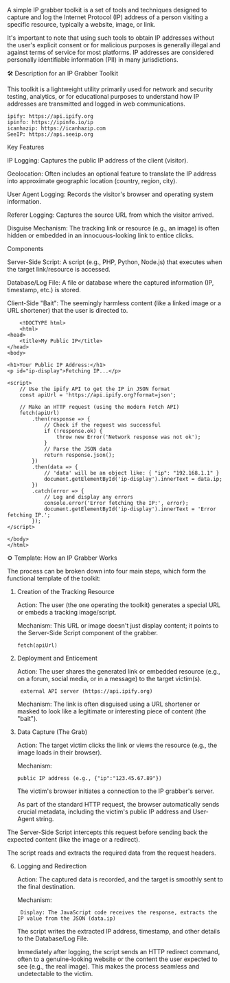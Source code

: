 A simple IP grabber toolkit is a set of tools and techniques designed to capture and log the Internet Protocol (IP) address of a person visiting a specific resource, typically a website, image, or link.

It's important to note that using such tools to obtain IP addresses without the user's explicit consent or for malicious purposes is generally illegal and against terms of service for most platforms. IP addresses are considered personally identifiable information (PII) in many jurisdictions.

🛠️ Description for an IP Grabber Toolkit

This toolkit is a lightweight utility primarily used for network and security testing, analytics, or for educational purposes to understand how IP addresses are transmitted and logged in web communications.

    ipify: https://api.ipify.org
    ipinfo: https://ipinfo.io/ip
    icanhazip: https://icanhazip.com
    SeeIP: https://api.seeip.org

Key Features

 IP Logging: Captures the public IP address of the client (visitor).

Geolocation: Often includes an optional feature to translate the IP address into approximate geographic location (country, region, city).

User Agent Logging: Records the visitor's browser and operating system information.

Referer Logging: Captures the source URL from which the visitor arrived.

Disguise Mechanism: The tracking link or resource (e.g., an image) is often hidden or embedded in an innocuous-looking link to entice clicks.

Components

Server-Side Script: A script (e.g., PHP, Python, Node.js) that executes when the target link/resource is accessed.

Database/Log File: A file or database where the captured information (IP, timestamp, etc.) is stored.

Client-Side "Bait": The seemingly harmless content (like a linked image or a URL shortener) that the user is directed to.

        <!DOCTYPE html>
        <html>
    <head>
        <title>My Public IP</title>
    </head>
    <body>

    <h1>Your Public IP Address:</h1>
    <p id="ip-display">Fetching IP...</p>

    <script>
        // Use the ipify API to get the IP in JSON format
        const apiUrl = 'https://api.ipify.org?format=json';

        // Make an HTTP request (using the modern Fetch API)
        fetch(apiUrl)
            .then(response => {
                // Check if the request was successful
                if (!response.ok) {
                    throw new Error('Network response was not ok');
                }
                // Parse the JSON data
                return response.json();
            })
            .then(data => {
                // 'data' will be an object like: { "ip": "192.168.1.1" }
                document.getElementById('ip-display').innerText = data.ip;
            })
            .catch(error => {
                // Log and display any errors
                console.error('Error fetching the IP:', error);
                document.getElementById('ip-display').innerText = 'Error fetching IP.';
            });
    </script>

    </body>
    </html>

⚙️ Template: How an IP Grabber Works

The process can be broken down into four main steps, which form the functional template of the toolkit:

1. Creation of the Tracking Resource

    Action: The user (the one operating the toolkit) generates a special URL or embeds a tracking image/script.

    Mechanism: This URL or image doesn't just display content; it points to the Server-Side Script component of the grabber.

       fetch(apiUrl)

3. Deployment and Enticement

    Action: The user shares the generated link or embedded resource (e.g., on a forum, social media, or in a message) to the target victim(s).

        external API server (https://api.ipify.org)

    Mechanism: The link is often disguised using a URL shortener or masked to look like a legitimate or interesting piece of content (the "bait").

5. Data Capture (The Grab)

    Action: The target victim clicks the link or views the resource (e.g., the image loads in their browser).

    Mechanism:

       public IP address (e.g., {"ip":"123.45.67.89"})

   The victim's browser initiates a connection to the IP grabber's server.

   As part of the standard HTTP request, the browser automatically sends crucial metadata, including the victim's public IP address and User-Agent string.

The Server-Side Script intercepts this request before sending back the expected content (like the image or a redirect).

The script reads and extracts the required data from the request headers.

6. Logging and Redirection

    Action: The captured data is recorded, and the target is smoothly sent to the final destination.

    Mechanism:

        Display: The JavaScript code receives the response, extracts the IP value from the JSON (data.ip)

   The script writes the extracted IP address, timestamp, and other details to the Database/Log File.

   Immediately after logging, the script sends an HTTP redirect command, often to a genuine-looking website or the content the user expected to see (e.g., the real image). This makes the process seamless and undetectable to the victim.
